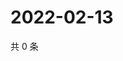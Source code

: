 # 2022-02-13

共 0 条

<!-- BEGIN WEIBO -->
<!-- 最后更新时间 Sun Feb 13 2022 01:01:39 GMT+0800 (China Standard Time) -->

<!-- END WEIBO -->
